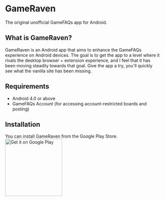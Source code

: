 GameRaven
=========

The original unofficial GameFAQs app for Android.

## What is GameRaven?  
GameRaven is an Android app that aims to enhance the GameFAQs experience on Android devices. The goal is to get the app to a level where it rivals the desktop browser + extension experience, and I feel that it has been moving steadily towards that goal. Give the app a try, you'll quickly see what the vanilla site has been missing.

## Requirements
* Android 4.0 or above
* GameFAQs Account (for accessing account-restricted boards and posting)

## Installation
You can install GameRaven from the Google Play Store.  
<a href="https://play.google.com/store/apps/details?id=com.ioabsoftware.gameraven&utm_source=global_co&utm_medium=prtnr&utm_content=Mar2515&utm_campaign=PartBadge&pcampaignid=MKT-Other-global-all-co-prtnr-py-PartBadge-Mar2515-1"><img alt="Get it on Google Play" src="https://play.google.com/intl/en_us/badges/images/generic/en-play-badge.png" width="185px" height="auto" /></a>
